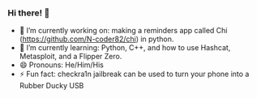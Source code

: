 ### Hi there! 👋
- 🔭 I’m currently working on: making a reminders app called Chi (https://github.com/N-coder82/chi) in python.
- 🌱 I’m currently learning: Python, C++, and how to use Hashcat, Metasploit, and a Flipper Zero.
- 😄 Pronouns: He/Him/His
- ⚡ Fun fact: checkra1n jailbreak can be used to turn your phone into a Rubber Ducky USB